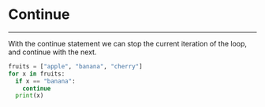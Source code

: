 # Continue

---
With the continue statement we can stop the current iteration of the loop, and continue with the next.
```python
fruits = ["apple", "banana", "cherry"]
for x in fruits:
  if x == "banana":
    continue
  print(x)
```
